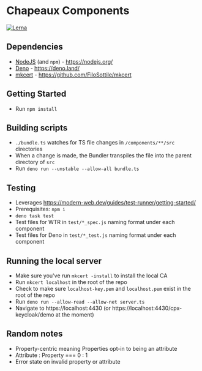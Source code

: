 # Chapeaux Components

[![Lerna](https://img.shields.io/badge/maintained%20with-lerna-cc00ff.svg)](https://github.com/lerna/lerna)

## Dependencies

- [NodeJS](https://nodejs.org/) (and `npm`) - https://nodejs.org/
- [Deno](https://deno.land/) - https://deno.land/
- [mkcert](https://github.com/FiloSottile/mkcert) -
  https://github.com/FiloSottile/mkcert

## Getting Started

- Run `npm install`

## Building scripts

- `./bundle.ts` watches for TS file changes in `/components/**/src` directories
- When a change is made, the Bundler transpiles the file into the parent
  directory of `src`
- Run `deno run --unstable --allow-all bundle.ts`

## Testing 

- Leverages https://modern-web.dev/guides/test-runner/getting-started/
- Prerequisites: `npm i`
- `deno task test`
- Test files for WTR in `test/*_spec.js` naming format under each component
- Test files for Deno in `test/*_test.js` naming format under each component

## Running the local server

- Make sure you've run `mkcert -install` to install the local CA
- Run `mkcert localhost` in the root of the repo
- Check to make sure `localhost-key.pem` and `localhost.pem` exist in the root
  of the repo
- Run `deno run --allow-read --allow-net server.ts`
- Navigate to https://localhost:4430 (or
  https://localhost:4430/cpx-keycloak/demo at the moment)

## Random notes

- Property-centric meaning Properties opt-in to being an attribute
- Attribute : Property === 0 : 1
- Error state on invalid property or attribute
